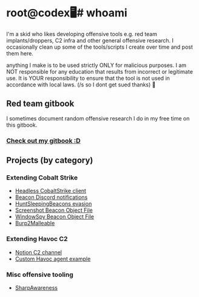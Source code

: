 # root@codex🖥️# whoami
I'm a skid who likes developing offensive tools e.g. red team implants/droppers, C2 infra and other general offensive research. I occasionally clean up some of the tools/scripts I create over time and post them here.

anything I make is to be used strictly ONLY for malicious purposes. I am NOT responsible for any education that results from incorrect or legitimate use. It is YOUR responsibility to ensure that the tool is not used in accordance with local laws. (/s so I dont get sued thanks) 🤡

## Red team gitbook
I sometimes document random offensive research I do in my free time on this gitbook.
### [Check out my gitbook :D](https://codex-7.gitbook.io/codexs-terminal-window/)

  
## Projects (by category)
### Extending Cobalt Strike
* [Headless CobaltStrike client](https://github.com/CodeXTF2/cobaltstrike-headless)
* [Beacon Discord notifications](https://github.com/CodeXTF2/beacon_notify_discordhook)
* [HuntSleepingBeacons evasion](https://github.com/CodeXTF2/BusySleepBeacon)
* [Screenshot Beacon Object File](https://github.com/CodeXTF2/ScreenshotBOF)
* [WindowSpy Beacon Object File](https://github.com/CodeXTF2/WindowSpy)
* [Burp2Malleable](https://github.com/CodeXTF2/Burp2Malleable)

### Extending Havoc C2
* [Notion C2 channel](https://github.com/CodeXTF2/HavocNotion)
* [Custom Havoc agent example](https://github.com/CodeXTF2/PyHmmm)

### Misc offensive tooling
* [SharpAwareness](https://github.com/CodeXTF2/SharpAwareness)

